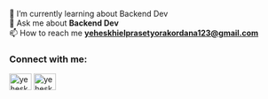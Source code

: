 🌱 I’m currently learning about Backend Dev<br>
💬 Ask me about **Backend Dev** <br>
📫 How to reach me **yeheskhielprasetyorakordana123@gmail.com** <br>

<h3 align="left">Connect with me:</h3>
<p align="left">
<a href="https://linkedin.com/in/yeheskhielprasetyo" target="blank"><img align="center" src="https://raw.githubusercontent.com/rahuldkjain/github-profile-readme-generator/master/src/images/icons/Social/linked-in-alt.svg" alt="yeheskhiel prasetyo" height="30" width="40" /></a>
<a href="https://instagram.com/yeheskhielll" target="blank"><img align="center" src="https://raw.githubusercontent.com/rahuldkjain/github-profile-readme-generator/master/src/images/icons/Social/instagram.svg" alt="yeheskhielll" height="30" width="40" /></a>
</p>




